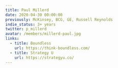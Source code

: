 ```yaml
---
title: Paul Millerd
date: 2020-04-30 00:00:00
previously: McKinsey, BCG, GE, Russell Reynolds 
indie_status: 3+ years
twitter: p_millerd
avatar: /members/millerd-paul.jpg
links:
  - title: Boundless
    url: https://think-boundless.com/
  - title: Strategy U
    url: https://strategyu.co/
---
```

